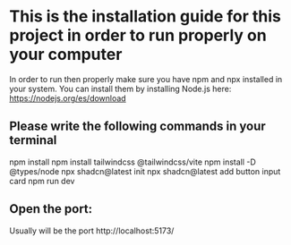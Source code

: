 # This is the installation guide for this project in order to run properly on your computer

In order to run then properly make sure you have npm and npx installed in your system.
You can install them by installing Node.js here: https://nodejs.org/es/download

## Please write the following commands in your terminal
npm install
npm install tailwindcss @tailwindcss/vite
npm install -D @types/node
npx shadcn@latest init
npx shadcn@latest add button input card
npm run dev

## Open the port:
Usually will be the port http://localhost:5173/